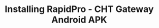 ---
title: Installing RapidPro - CHT Gateway Android APK
linkTitle: "RapidPro Gateway Installation"
weight: 20
description: >
    Integration for sending and receiving messages
aliases:
  -    /apps/guides/messaging/rapidpro_cht_gateway
relatedContent: >
    apps/guides/messaging/rapidpro
--- 